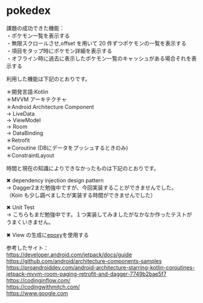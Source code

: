 # pokedex

課題の成功できた機能：  
・ポケモン一覧を表示する  
・無限スクロールさせ,offset を用いて 20 件ずつポケモンの一覧を表示する  
・項目をタップ時にポケモン詳細を表示する  
・オフライン時に過去に表示したポケモン一覧のキャッシュがある場合それを表示する  

利用した機能は下記のとおりです。  

＊開発言語:Kotlin  
＊MVVM アーキテクチャ  
＊Android Architecture Component  
→ LiveData  
→ ViewModel  
→ Room  
→ DataBinding  
＊Retrofit  
＊Coroutine (DBにデータをプッシュするときのみ)  
＊ConstraintLayout  

時間と現在の知識によりできなかったものは下記のとおりです。  

✖ dependency injection design pattern  
→ Dagger2まだ勉強中ですが、今回実装することができませんでした。  
（Koin も少し調べましたが実装する時間ができませんでした）  

✖ Unit Test  
→ こちらもまだ勉強中です。１つ実装してみましたがなかなか作ったテストがうまくいきません。  

✖ View の生成に[epoxy](https://github.com/airbnb/epoxy)を使用する  

参考したサイト：  
https://developer.android.com/jetpack/docs/guide  
https://github.com/android/architecture-components-samples  
https://proandroiddev.com/android-architecture-starring-kotlin-coroutines-jetpack-mvvm-room-paging-retrofit-and-dagger-7749b2bae5f7  
https://codinginflow.com/  
https://codingwithmitch.com/  
https://www.google.com  

